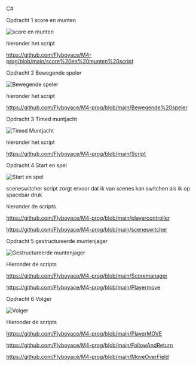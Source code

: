 C#

Opdracht 1 score en munten

![score en munten](https://github.com/user-attachments/assets/f0b6f170-266c-4957-a884-46c9f0c5e9c3)

hieronder het script 

https://github.com/Flyboyace/M4-prog/blob/main/score%20en%20munten%20script





Opdracht 2 Bewegende speler

![Bewegende speler](https://github.com/user-attachments/assets/092c719b-9a54-470e-99a8-a965f6cdf3aa)

hieronder het script 

https://github.com/Flyboyace/M4-prog/blob/main/Bewegende%20speler




Opdracht 3 Timed muntjacht

![Timed Muntjacht](https://github.com/user-attachments/assets/9916d616-2535-4712-a2ab-5d19a376c547)

hieronder het script

https://github.com/Flyboyace/M4-prog/blob/main/Script




Opdracht 4 Start en spel

![Start en spel](https://github.com/user-attachments/assets/9d398854-64b3-48e1-ab2b-e05216ed8ebb)

sceneswitcher script zorgt ervoor dat ik van scenes kan switchen als ik op spacebar druk

hieronder de scripts

https://github.com/Flyboyace/M4-prog/blob/main/playercontroller

https://github.com/Flyboyace/M4-prog/blob/main/sceneswitcher




Opdracht 5 gestructureerde muntenjager

![Gestructureerde muntenjager](https://github.com/user-attachments/assets/fe792d83-2498-42a2-a66e-e24069539309)

Hieronder de scripts 

https://github.com/Flyboyace/M4-prog/blob/main/Scoremanager

https://github.com/Flyboyace/M4-prog/blob/main/Playermove



Opdracht 6 Volger

![Volger](https://github.com/user-attachments/assets/34dc024a-b4ab-4aba-84b9-60c63c507f24)

Hieronder de scripts

https://github.com/Flyboyace/M4-prog/blob/main/PlayerMOVE

https://github.com/Flyboyace/M4-prog/blob/main/FollowAndReturn

https://github.com/Flyboyace/M4-prog/blob/main/MoveOverField




















